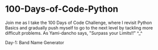 # 100-Days-of-Code-Python
Join me as I take the 100 Days of Code Challenge, where I revisit Python Basics and gradually push myself to go to the next level by tackling more difficult problems. As Yami-dancho says, "Surpass your Limits!!" ^_^

Day-1: Band Name Generator

